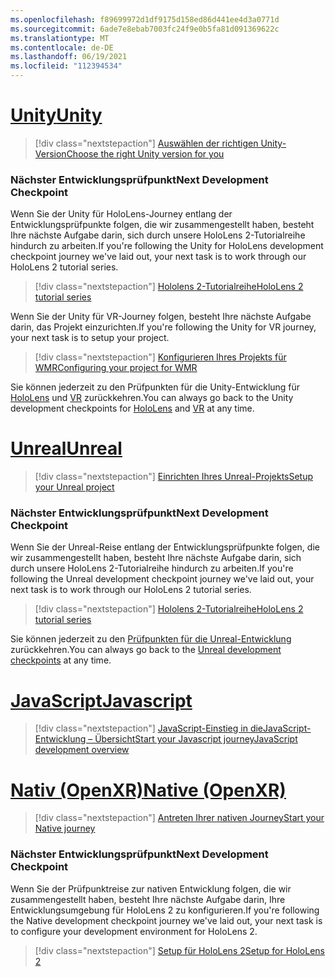 ```yaml
---
ms.openlocfilehash: f89699972d1df9175d158ed86d441ee4d3a0771d
ms.sourcegitcommit: 6ade7e8ebab7003fc24f9e0b5fa81d091369622c
ms.translationtype: MT
ms.contentlocale: de-DE
ms.lasthandoff: 06/19/2021
ms.locfileid: "112394534"
---
```

# <a name="unity"></a>[<span data-ttu-id="13d54-101">Unity</span><span class="sxs-lookup"><span data-stu-id="13d54-101">Unity</span></span>](#tab/unity)

> [!div class="nextstepaction"]
> [<span data-ttu-id="13d54-102">Auswählen der richtigen Unity-Version</span><span class="sxs-lookup"><span data-stu-id="13d54-102">Choose the right Unity version for you</span></span>](../unity/choosing-unity-version.md)

### <a name="next-development-checkpoint"></a><span data-ttu-id="13d54-103">Nächster Entwicklungsprüfpunkt</span><span class="sxs-lookup"><span data-stu-id="13d54-103">Next Development Checkpoint</span></span>

<span data-ttu-id="13d54-104">Wenn Sie der Unity für HoloLens-Journey entlang der Entwicklungsprüfpunkte folgen, die wir zusammengestellt haben, besteht Ihre nächste Aufgabe darin, sich durch unsere HoloLens 2-Tutorialreihe hindurch zu arbeiten.</span><span class="sxs-lookup"><span data-stu-id="13d54-104">If you're following the Unity for HoloLens development checkpoint journey we've laid out, your next task is to work through our HoloLens 2 tutorial series.</span></span>

> [!div class="nextstepaction"]
> [<span data-ttu-id="13d54-105">Hololens 2-Tutorialreihe</span><span class="sxs-lookup"><span data-stu-id="13d54-105">HoloLens 2 tutorial series</span></span>](../unity/tutorials/mr-learning-base-01.md)

<span data-ttu-id="13d54-106">Wenn Sie der Unity für VR-Journey folgen, besteht Ihre nächste Aufgabe darin, das Projekt einzurichten.</span><span class="sxs-lookup"><span data-stu-id="13d54-106">If you're following the Unity for VR journey, your next task is to setup your project.</span></span>

> [!div class="nextstepaction"]
> [<span data-ttu-id="13d54-107">Konfigurieren Ihres Projekts für WMR</span><span class="sxs-lookup"><span data-stu-id="13d54-107">Configuring your project for WMR</span></span>](../unity/configure-unity-project.md)

<span data-ttu-id="13d54-108">Sie können jederzeit zu den Prüfpunkten für die Unity-Entwicklung für [HoloLens](../unity/unity-development-overview.md#1-getting-started) und [VR](../unity/unity-development-wmr-overview.md#1-getting-started) zurückkehren.</span><span class="sxs-lookup"><span data-stu-id="13d54-108">You can always go back to the Unity development checkpoints for [HoloLens](../unity/unity-development-overview.md#1-getting-started) and [VR](../unity/unity-development-wmr-overview.md#1-getting-started) at any time.</span></span>

# <a name="unreal"></a>[<span data-ttu-id="13d54-109">Unreal</span><span class="sxs-lookup"><span data-stu-id="13d54-109">Unreal</span></span>](#tab/unreal)

> [!div class="nextstepaction"]
> [<span data-ttu-id="13d54-110">Einrichten Ihres Unreal-Projekts</span><span class="sxs-lookup"><span data-stu-id="13d54-110">Setup your Unreal project</span></span>](../unreal/unreal-project-setup.md)

### <a name="next-development-checkpoint"></a><span data-ttu-id="13d54-111">Nächster Entwicklungsprüfpunkt</span><span class="sxs-lookup"><span data-stu-id="13d54-111">Next Development Checkpoint</span></span>

<span data-ttu-id="13d54-112">Wenn Sie der Unreal-Reise entlang der Entwicklungsprüfpunkte folgen, die wir zusammengestellt haben, besteht Ihre nächste Aufgabe darin, sich durch unsere HoloLens 2-Tutorialreihe hindurch zu arbeiten.</span><span class="sxs-lookup"><span data-stu-id="13d54-112">If you're following the Unreal development checkpoint journey we've laid out, your next task is to work through our HoloLens 2 tutorial series.</span></span>

> [!div class="nextstepaction"]
> [<span data-ttu-id="13d54-113">Hololens 2-Tutorialreihe</span><span class="sxs-lookup"><span data-stu-id="13d54-113">HoloLens 2 tutorial series</span></span>](../unreal/tutorials/unreal-uxt-ch1.md)

<span data-ttu-id="13d54-114">Sie können jederzeit zu den [Prüfpunkten für die Unreal-Entwicklung](../unreal/unreal-development-overview.md#1-getting-started) zurückkehren.</span><span class="sxs-lookup"><span data-stu-id="13d54-114">You can always go back to the [Unreal development checkpoints](../unreal/unreal-development-overview.md#1-getting-started) at any time.</span></span>

# <a name="javascript"></a>[<span data-ttu-id="13d54-115">JavaScript</span><span class="sxs-lookup"><span data-stu-id="13d54-115">Javascript</span></span>](#tab/javascript)

> [!div class="nextstepaction"]
> <span data-ttu-id="13d54-116">[JavaScript-Einstieg in die](../native/directx-development-overview.md)[JavaScript-Entwicklung – Übersicht](../javascript/javascript-development-overview.md)</span><span class="sxs-lookup"><span data-stu-id="13d54-116">[Start your Javascript journey](../native/directx-development-overview.md)[JavaScript development overview](../javascript/javascript-development-overview.md)</span></span> 

# <a name="native-openxr"></a>[<span data-ttu-id="13d54-117">Nativ (OpenXR)</span><span class="sxs-lookup"><span data-stu-id="13d54-117">Native (OpenXR)</span></span>](#tab/native)

> [!div class="nextstepaction"]
> [<span data-ttu-id="13d54-118">Antreten Ihrer nativen Journey</span><span class="sxs-lookup"><span data-stu-id="13d54-118">Start your Native journey</span></span>](../native/directx-development-overview.md)

### <a name="next-development-checkpoint"></a><span data-ttu-id="13d54-119">Nächster Entwicklungsprüfpunkt</span><span class="sxs-lookup"><span data-stu-id="13d54-119">Next Development Checkpoint</span></span>

<span data-ttu-id="13d54-120">Wenn Sie der Prüfpunktreise zur nativen Entwicklung folgen, die wir zusammengestellt haben, besteht Ihre nächste Aufgabe darin, Ihre Entwicklungsumgebung für HoloLens 2 zu konfigurieren.</span><span class="sxs-lookup"><span data-stu-id="13d54-120">If you're following the Native development checkpoint journey we've laid out, your next task is to configure your development environment for HoloLens 2.</span></span>

> [!div class="nextstepaction"]
> [<span data-ttu-id="13d54-121">Setup für HoloLens 2</span><span class="sxs-lookup"><span data-stu-id="13d54-121">Setup for HoloLens 2</span></span>](../native/openxr-getting-started.md#getting-started-with-openxr-for-hololens-2)